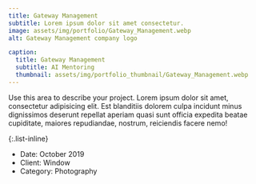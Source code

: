 ```yaml
---
title: Gateway Management
subtitle: Lorem ipsum dolor sit amet consectetur.
image: assets/img/portfolio/Gateway_Management.webp
alt: Gateway Management company logo

caption:
  title: Gateway Management
  subtitle: AI Mentoring
  thumbnail: assets/img/portfolio_thumbnail/Gateway_Management.webp
---
```

Use this area to describe your project. Lorem ipsum dolor sit amet, consectetur adipisicing elit. Est blanditiis dolorem culpa incidunt minus dignissimos deserunt repellat aperiam quasi sunt officia expedita beatae cupiditate, maiores repudiandae, nostrum, reiciendis facere nemo!

{:.list-inline}
- Date: October 2019
- Client: Window
- Category: Photography

